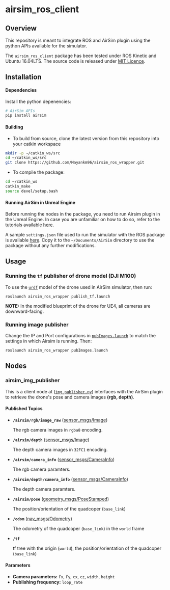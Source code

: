 # airsim_ros_client

## Overview

This repository is meant to integrate ROS and AirSim plugin using the python APIs available for the simulator.

The `airsim_ros_client` package has been tested under ROS Kinetic and Ubuntu 16.04LTS. The source code is released under [MIT Licence](LICENSE).

## Installation

#### Dependencies

Install the python depenencies:
```bash
# AirSim APIs
pip install airsim
```

#### Building
* To build from source, clone the latest version from this repository into your catkin workspace
```bash
mkdir -p ~/catkin_ws/src
cd ~/catkin_ws/src
git clone https://github.com/Mayankm96/airsim_ros_wrapper.git
```
* To compile the package:
```bash
cd ~/catkin_ws
catkin_make
source devel/setup.bash
```

#### Running AirSim in Unreal Engine

Before running the nodes in the package, you need to run Airsim plugin in the Unreal Engine. In case you are unfamiliar on how to do so, refer to the tutorials available [here](https://github.com/Microsoft/AirSim#tutorials).

A sample `settings.json` file used to run the simulator with the ROS package is available [here](docs/settings.json). Copy it to the `~/Documents/AirSim` directory to use the package without any further modifications.

## Usage

### Running the `tf` publisher of drone model (DJI M100)

To use the [`urdf`](urdf) model of the drone used in AirSim simulator, then run:
```
roslaunch airsim_ros_wrapper publish_tf.launch
```

__NOTE:__ In the modified blueprint of the drone for UE4, all cameras are downward-facing.

### Running image publisher

Change the IP and Port configurations in [`pubImages.launch`](launch/pubImages.launch)  to match the settings in which Airsim is running. Then:
```
roslaunch airsim_ros_wrapper pubImages.launch
```

## Nodes

### airsim_img_publisher

This is a client node at ([`img_publisher.py`](scripts/img_publisher.py)) interfaces with the AirSim plugin to retrieve the drone's pose and camera images **(rgb, depth)**.

#### Published Topics

* **`/airsim/rgb/image_raw`** ([sensor_msgs/Image])

	The rgb camera images in `rgba8` encoding.

* **`/airsim/depth`** ([sensor_msgs/Image])

	The depth camera images in `32FC1` encoding.

* **`/airsim/camera_info`** ([sensor_msgs/CameraInfo])

  The rgb camera paramters.

* **`/airsim/depth/camera_info`** ([sensor_msgs/CameraInfo])

  The depth camera paramters.

* **`/airsim/pose`** ([geometry_msgs/PoseStamped])

	The position/orientation of the quadcoper (`base_link`)

* **`/odom`** ([nav_msgs/Odometry])

	The odometry of the quadcoper (`base_link`) in the `world` frame

* **`/tf`**

  tf tree with the origin (`world`), the position/orientation of the quadcoper (`base_link`)


#### Parameters
* **Camera parameters:** `Fx`, `Fy`, `cx`, `cz`, `width`, `height`
* **Publishing frequency:** `loop_rate`

[sensor_msgs/Image]: http://docs.ros.org/api/sensor_msgs/html/msg/Image.html
[sensor_msgs/CameraInfo]: http://docs.ros.org/api/sensor_msgs/html/msg/CameraInfo.html
[geometry_msgs/PoseStamped]: http://docs.ros.org/melodic/api/geometry_msgs/html/msg/PoseStamped.html
[nav_msgs/Odometry]: http://docs.ros.org/melodic/api/nav_msgs/html/msg/Odometry.html
